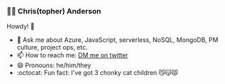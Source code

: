 ### 👨‍💻 Chris(topher) Anderson

Howdy! 👋

- 💬 Ask me about Azure, JavaScript, serverless, NoSQL, MongoDB, PM culture, project ops, etc.
- 📫 How to reach me: [DM me on twitter](https://twitter.com/crandycodes)
- 😄 Pronouns: he/him/they
- :octocat: Fun fact: I've got 3 chonky cat children 😼😽😾
